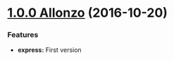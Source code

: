 <a name="1.0.0"></a>

# [1.0.0 Allonzo](https://github.com/CodeCorico/allons-y-express/releases/tag/1.0.0) (2016-10-20)


### Features

* **express:** First version
